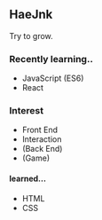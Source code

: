 ## HaeJnk

Try to grow.

### Recently learning..
- JavaScript (ES6)
- React


### Interest
- Front End
- Interaction
- (Back End)
- (Game)

#### learned...
- HTML
- CSS

<!---
HaeJnk/HaeJnk is a ✨ special ✨ repository because its `README.md` (this file) appears on your GitHub profile.
You can click the Preview link to take a look at your changes.
--->
